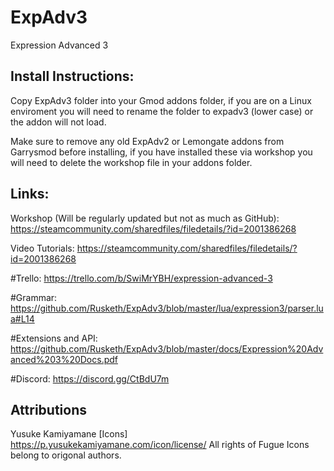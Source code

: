 # ExpAdv3
Expression Advanced 3

## Install Instructions:
Copy ExpAdv3 folder into your Gmod addons folder, if you are on a Linux enviroment you will need to rename the folder to expadv3 (lower case) or the addon will not load.

Make sure to remove any old ExpAdv2 or Lemongate addons from Garrysmod before installing, if you have installed these via workshop you will need to delete the workshop file in your addons folder.


## Links:

Workshop (Will be regularly updated but not as much as GitHub):
https://steamcommunity.com/sharedfiles/filedetails/?id=2001386268

Video Tutorials:
https://steamcommunity.com/sharedfiles/filedetails/?id=2001386268

#Trello:
https://trello.com/b/SwiMrYBH/expression-advanced-3

#Grammar:
https://github.com/Rusketh/ExpAdv3/blob/master/lua/expression3/parser.lua#L14

#Extensions and API:
https://github.com/Rusketh/ExpAdv3/blob/master/docs/Expression%20Advanced%203%20Docs.pdf

#Discord:
https://discord.gg/CtBdU7m

## Attributions

Yusuke Kamiyamane [Icons]
https://p.yusukekamiyamane.com/icon/license/
All rights of Fugue Icons belong to origonal authors.
